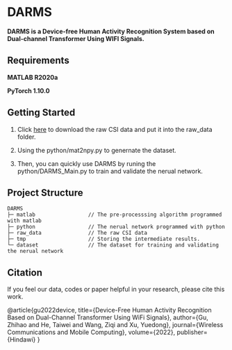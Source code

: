 # DARMS
**DARMS is a Device-free Human Activity Recognition System based on Dual-channel Transformer Using WIFI Signals.**  



## Requirements
**MATLAB R2020a**

**PyTorch 1.10.0**



## Getting Started  
1. Click [here](https://drive.google.com/file/d/1QZXR_L3nofr4SJfpF6q2tRdTqCn7tXMP/view?usp=sharing) to download the raw CSI data and put it into the raw_data folder.  

2. Using the python/mat2npy.py to genernate the dataset.  

3. Then, you can quickly use DARMS by runing the python/DARMS_Main.py to train and validate the nerual network.  



## Project Structure
    DARMS
    ├─ matlab                 // The pre-processsing algorithm programmed with matlab
    ├─ python                 // The nerual network programmed with python
    ├─ raw_data               // The raw CSI data
    ├─ tmp                    // Storing the intermediate results.
    └─ dataset                // The dataset for training and validating the nerual network
      

## Citation
If you feel our data, codes or paper helpful in your research, please cite this work.

@article{gu2022device,
  title={Device-Free Human Activity Recognition Based on Dual-Channel Transformer Using WiFi Signals},
  author={Gu, Zhihao and He, Taiwei and Wang, Ziqi and Xu, Yuedong},
  journal={Wireless Communications and Mobile Computing},
  volume={2022},
  publisher={Hindawi}
}
